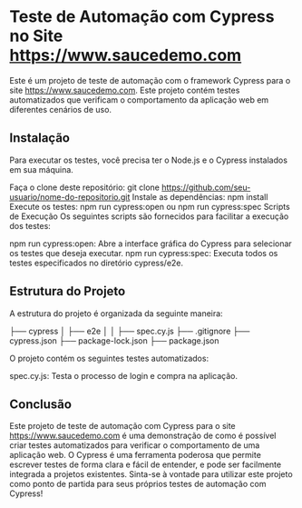 # Teste de Automação com Cypress no Site https://www.saucedemo.com

Este é um projeto de teste de automação com o framework Cypress para o site https://www.saucedemo.com. Este projeto contém testes automatizados que verificam o comportamento da aplicação web em diferentes cenários de uso.

## Instalação

Para executar os testes, você precisa ter o Node.js e o Cypress instalados em sua máquina.

Faça o clone deste repositório: git clone https://github.com/seu-usuario/nome-do-repositorio.git
Instale as dependências: npm install
Execute os testes: npm run cypress:open ou npm run cypress:spec
Scripts de Execução
Os seguintes scripts são fornecidos para facilitar a execução dos testes:

npm run cypress:open: Abre a interface gráfica do Cypress para selecionar os testes que deseja executar.
npm run cypress:spec: Executa todos os testes especificados no diretório cypress/e2e.

## Estrutura do Projeto

A estrutura do projeto é organizada da seguinte maneira:

├── cypress
│ ├── e2e
│ │ ├── spec.cy.js
├── .gitignore
├── cypress.json
├── package-lock.json
├── package.json

O projeto contém os seguintes testes automatizados:

spec.cy.js: Testa o processo de login e compra na aplicação.

## Conclusão

Este projeto de teste de automação com Cypress para o site https://www.saucedemo.com é uma demonstração de como é possível criar testes automatizados para verificar o comportamento de uma aplicação web. O Cypress é uma ferramenta poderosa que permite escrever testes de forma clara e fácil de entender, e pode ser facilmente integrada a projetos existentes. Sinta-se à vontade para utilizar este projeto como ponto de partida para seus próprios testes de automação com Cypress!
